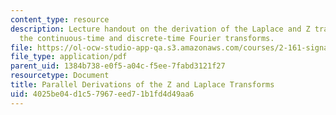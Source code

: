 ```yaml
---
content_type: resource
description: Lecture handout on the derivation of the Laplace and Z transforms from
  the continuous-time and discrete-time Fourier transforms.
file: https://ol-ocw-studio-app-qa.s3.amazonaws.com/courses/2-161-signal-processing-continuous-and-discrete-fall-2008/4025be04d1c57967eed71b1fd4d49aa6_zlaplace.pdf
file_type: application/pdf
parent_uid: 1384b738-e0f5-a04c-f5ee-7fabd3121f27
resourcetype: Document
title: Parallel Derivations of the Z and Laplace Transforms
uid: 4025be04-d1c5-7967-eed7-1b1fd4d49aa6
---
```

